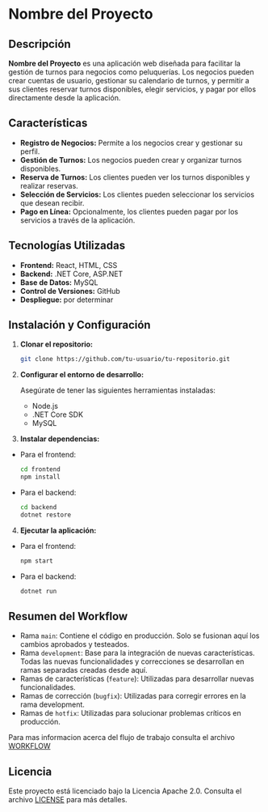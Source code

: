 # Nombre del Proyecto

## Descripción

**Nombre del Proyecto** es una aplicación web diseñada para facilitar la gestión de turnos para negocios como peluquerías. Los negocios pueden crear cuentas de usuario, gestionar su calendario de turnos, y permitir a sus clientes reservar turnos disponibles, elegir servicios, y pagar por ellos directamente desde la aplicación.

## Características

- **Registro de Negocios:** Permite a los negocios crear y gestionar su perfil.
- **Gestión de Turnos:** Los negocios pueden crear y organizar turnos disponibles.
- **Reserva de Turnos:** Los clientes pueden ver los turnos disponibles y realizar reservas.
- **Selección de Servicios:** Los clientes pueden seleccionar los servicios que desean recibir.
- **Pago en Línea:** Opcionalmente, los clientes pueden pagar por los servicios a través de la aplicación.

## Tecnologías Utilizadas

- **Frontend:** React, HTML, CSS
- **Backend:** .NET Core, ASP.NET
- **Base de Datos:** MySQL
- **Control de Versiones:** GitHub
- **Despliegue:** por determinar

## Instalación y Configuración

1. **Clonar el repositorio:**

   ```bash
   git clone https://github.com/tu-usuario/tu-repositorio.git
2. **Configurar el entorno de desarrollo:**

    Asegúrate de tener las siguientes herramientas instaladas:
    * Node.js
    * .NET Core SDK
    * MySQL

3. **Instalar dependencias:**

* Para el frontend:

    ```bash
    cd frontend
    npm install
* Para el backend:

    ```bash
    cd backend
    dotnet restore
4. **Ejecutar la aplicación:**

* Para el frontend:

    ```bash
    npm start
* Para el backend:

    ```bash
    dotnet run
## Resumen del Workflow
* Rama `main`: Contiene el código en producción. Solo se fusionan aquí los cambios aprobados y testeados.
* Rama `development`: Base para la integración de nuevas características. Todas las nuevas funcionalidades y correcciones se desarrollan en ramas separadas creadas desde aquí.
* Ramas de características (`feature`): Utilizadas para desarrollar nuevas funcionalidades.
* Ramas de corrección (`bugfix`): Utilizadas para corregir errores en la rama development.
* Ramas de `hotfix`: Utilizadas para solucionar problemas críticos en producción.

Para mas informacion acerca del flujo de trabajo consulta el archivo [WORKFLOW](/docs/WORKFLOW.md)


## Licencia
Este proyecto está licenciado bajo la Licencia Apache 2.0. Consulta el archivo [LICENSE](LICENSE) para más detalles.
